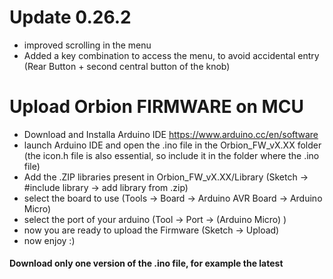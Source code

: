 # Update 0.26.2

- improved scrolling in the menu
- Added a key combination to access the menu, to avoid accidental entry (Rear Button + second central button of the knob)

# Upload Orbion FIRMWARE on MCU

- Download and Installa Arduino IDE https://www.arduino.cc/en/software
- launch Arduino IDE and open the .ino file in the Orbion_FW_vX.XX folder (the icon.h file is also essential, so include it in the folder where the .ino file)
- Add the .ZIP libraries present in Orbion_FW_vX.XX/Library (Sketch -> #include library -> add library from .zip)
- select the board to use (Tools -> Board -> Arduino AVR Board -> Arduino Micro)
- select the port of your arduino (Tool -> Port -> (Arduino Micro) )
- now you are ready to upload the Firmware (Sketch -> Upload)
- now enjoy :)

#### Download only one version of the .ino file, for example the latest
